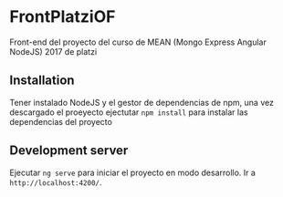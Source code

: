 # FrontPlatziOF

Front-end del proyecto del curso de MEAN (Mongo Express Angular NodeJS) 2017 de platzi

## Installation

Tener instalado NodeJS y el gestor de dependencias de npm, una vez descargado el proeyecto ejectutar `npm install` para instalar las dependencias del proyecto

## Development server

Ejecutar `ng serve` para iniciar el proyecto en modo desarrollo. Ir a `http://localhost:4200/`.